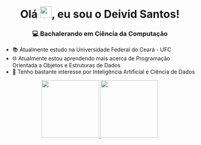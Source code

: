 <h1 align="center"> Olá <img src="https://raw.githubusercontent.com/MartinHeinz/MartinHeinz/master/wave.gif" width="30">, eu sou o Deivid Santos!</h1>

<h3 align="center"> 💻 Bachalerando em Ciência da Computação</h3>

- 📚 Atualmente estudo na Universidade Federal do Ceará - UFC
- 🌐 Atualmente estou aprendendo mais acerca de Programação Orientada a Objetos e Estruturas de Dados
- 🧠 Tenho bastante interesse por Inteligência Artificial e Ciência de Dados

<div align="center">
  <a href="https://github.com/AntDeivid">
  <img height="150em" src="https://github-readme-stats.vercel.app/api?username=AntDeivid&show_icons=true&theme=dark&include_all_commits=true&count_private=true"/>
  <img height="150em" src="https://github-readme-stats.vercel.app/api/top-langs/?username=AntDeivid&layout=compact&langs_count=7&theme=dark"/>
</div>

<!---
- 📚 I'm currently studying at Universidade Federeal do Ceará - UFC
- 🌱 I’m currently learning ...
- 💞️ I’m looking to collaborate on ...
- 📫 How to reach me ...

AntDeivid/AntDeivid is a ✨ special ✨ repository because its `README.md` (this file) appears on your GitHub profile.
You can click the Preview link to take a look at your changes.
--->
